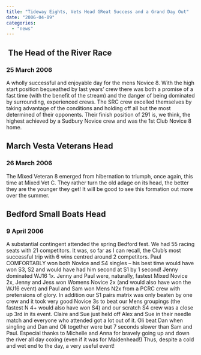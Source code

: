 ```yaml
---
title: "Tideway Eights, Vets Head GReat Success and a Grand Day Out"
date: "2006-04-09"
categories: 
  - "news"
---
```


##  The Head of the River Race

### 25 March 2006

A wholly successful and enjoyable day for the mens Novice 8. With the high start position bequeathed by last years’ crew there was both a promise of a fast time (with the benefit of the stream) and the danger of being dominated by surrounding, experienced crews. The SRC crew excelled themselves by taking advantage of the conditions and holding off all but the most determined of their opponents. Their finish position of 291 is, we think, the highest achieved by a Sudbury Novice crew and was the 1st Club Novice 8 home.

## March Vesta Veterans Head

### 26 March 2006

The Mixed Veteran 8 emerged from hibernation to triumph, once again, this time at Mixed Vet C. They rather turn the old adage on its head, the better they are the younger they get! It will be good to see this formation out more over the summer.

## Bedford Small Boats Head

### 9 April 2006

A substantial contingent attended the spring Bedford fest. We had 55 racing seats with 21 competitors. It was, so far as I can recall, the Club’s most successful trip with 6 wins centred around 2 competitors. Paul COMFORTABLY won both Novice and S4 singles – his best time would have won S3, S2 and would have had him second at S1 by 1 second! Jenny dominated WJ16 1x. Jenny and Paul were, naturally, fastest Mixed Novice 2x, Jenny and Jess won Womens Novice 2x (and would also have won the WJ16 event) and Paul and Sam won Mens N2x from a PCRC crew with pretensions of glory. In addition our S1 pairs matrix was only beaten by one crew and it took very good Novice 3s to beat our Mens groupings (the fastest N 4+ would also have won S4) and our scratch S4 crew was a close up 3rd in its event. Claire and Sue just held off Alex and Sue in their needle match and everyone who attended got a lot out of it. Oli beat Dan when singling and Dan and Oli together were but 7 seconds slower than Sam and Paul. Especial thanks to Michelle and Anna for bravely going up and down the river all day coxing (even if it was for Maidenhead!) Thus, despite a cold and wet end to the day, a very useful event!
